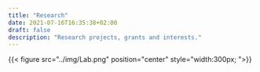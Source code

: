 ```yaml
---
title: "Research"
date: 2021-07-16T16:35:38+02:00
draft: false
description: "Research projects, grants and interests."
---
```


{{< figure src="../img/Lab.png" position="center" style="width:300px; ">}}

